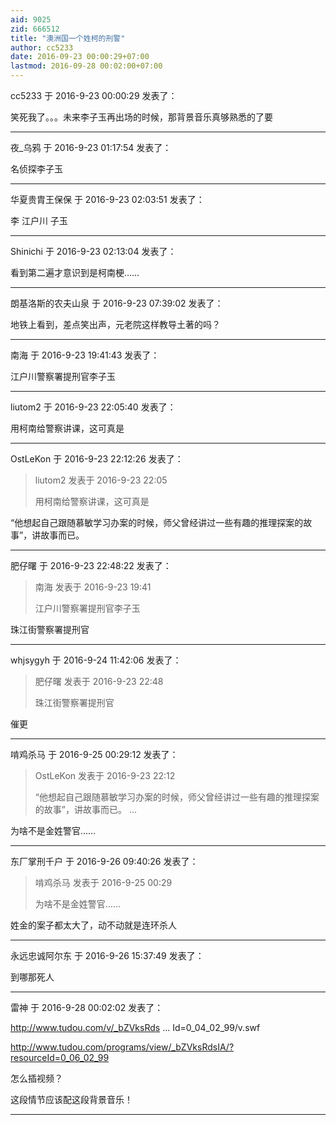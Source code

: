 ```yaml
---
aid: 9025
zid: 666512
title: "澳洲国一个姓柯的刑警"
author: cc5233
date: 2016-09-23 00:00:29+07:00
lastmod: 2016-09-28 00:02:00+07:00
---
```


cc5233 于 2016-9-23 00:00:29 发表了：

笑死我了。。。未来李子玉再出场的时候，那背景音乐真够熟悉的了要

---

夜\_乌鸦 于 2016-9-23 01:17:54 发表了：

名侦探李子玉

---

华夏贵胄王保保 于 2016-9-23 02:03:51 发表了：

李 江户川 子玉

---

Shinichi 于 2016-9-23 02:13:04 发表了：

看到第二遍才意识到是柯南梗……

---

朗基洛斯的农夫山泉 于 2016-9-23 07:39:02 发表了：

地铁上看到，差点笑出声，元老院这样教导土著的吗？

---

南海 于 2016-9-23 19:41:43 发表了：

江户川警察署提刑官李子玉

---

liutom2 于 2016-9-23 22:05:40 发表了：

用柯南给警察讲课，这可真是

---

OstLeKon 于 2016-9-23 22:12:26 发表了：

> liutom2 发表于 2016-9-23 22:05
>
> 用柯南给警察讲课，这可真是

“他想起自己跟随慕敏学习办案的时候，师父曾经讲过一些有趣的推理探案的故事”，讲故事而已。

---

肥仔曙 于 2016-9-23 22:48:22 发表了：

> 南海 发表于 2016-9-23 19:41
>
> 江户川警察署提刑官李子玉

珠江街警察署提刑官

---

whjsygyh 于 2016-9-24 11:42:06 发表了：

> 肥仔曙 发表于 2016-9-23 22:48
>
> 珠江街警察署提刑官

催更

---

啃鸡杀马 于 2016-9-25 00:29:12 发表了：

> OstLeKon 发表于 2016-9-23 22:12
>
> “他想起自己跟随慕敏学习办案的时候，师父曾经讲过一些有趣的推理探案的故事”，讲故事而已。 ...

为啥不是金姓警官……

---

东厂掌刑千户 于 2016-9-26 09:40:26 发表了：

> 啃鸡杀马 发表于 2016-9-25 00:29
>
> 为啥不是金姓警官……

姓金的案子都太大了，动不动就是连环杀人

---

永远忠诚阿尔东 于 2016-9-26 15:37:49 发表了：

到哪那死人

---

雷神 于 2016-9-28 00:02:02 发表了：

http://www.tudou.com/v/_bZVksRds ... Id=0_04_02_99/v.swf

http://www.tudou.com/programs/view/_bZVksRdsIA/?resourceId=0_06_02_99

怎么插视频？

这段情节应该配这段背景音乐！

---
